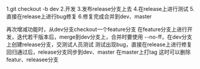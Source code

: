 1.git checkout -b dev
2.开发
3.发布release分支上去
4.在release上进行测试
5.直接在release上进行bug修复
6.修复完成合并到dev、master

再次增减功能时，从dev分支checkout一个feature分支
在feature分支上进行开发，迭代若干版本后，merge到dev分支上，合并时要使用 --no-ff，在dev分支上创建release分支，交测试人员测试
测试出现bug，直接在release上进行修复
回归通过后，release分支同步到dev、master
在master上打tag
这时可以删除featur、releasee分支

